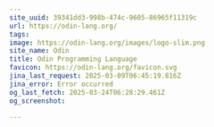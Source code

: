 ```yaml
---
site_uuid: 39341dd3-998b-474c-9605-86965f11319c
url: https://odin-lang.org/
tags: 
image: https://odin-lang.org/images/logo-slim.png
site_name: Odin
title: Odin Programming Language
favicon: https://odin-lang.org/favicon.svg
jina_last_request: 2025-03-09T06:45:19.816Z
jina_error: Error occurred
og_last_fetch: 2025-03-24T06:28:29.461Z
og_screenshot: 

---
```


